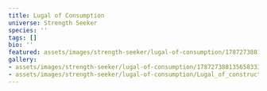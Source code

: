 ```yaml
---
title: Lugal of Consumption
universe: Strength Seeker
species: ''
tags: []
bio: ''
featured: assets/images/strength-seeker/lugal-of-consumption/1787273881356583336_1-3.jpg
gallery:
- assets/images/strength-seeker/lugal-of-consumption/1787273881356583336_1-3.jpg
- assets/images/strength-seeker/lugal-of-consumption/Lugal_of_construction-3.png
---
```

